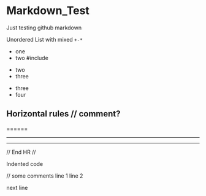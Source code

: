 # Markdown_Test
Just testing github markdown

Unordered List with mixed `+-*`
+ one
+ two \#include
- two
- three
* three
* four

<!-- comment? -->

<!--
multi
line
comment?
-->

Horizontal rules // comment?
---
======
***
___

// End HR //

Indented code

  // some comments
  line 1
  line 2
 
next line

